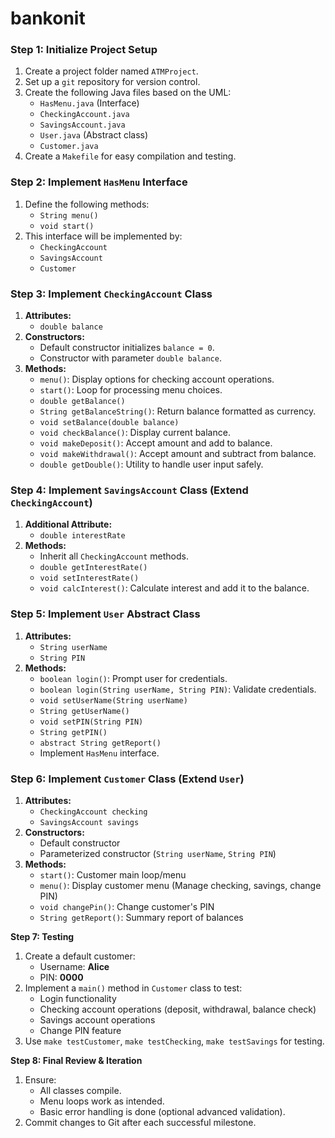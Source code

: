 # bankonit

### **Step 1: Initialize Project Setup**
1. Create a project folder named `ATMProject`.
2. Set up a `git` repository for version control.
3. Create the following Java files based on the UML:
   - `HasMenu.java` (Interface)
   - `CheckingAccount.java`
   - `SavingsAccount.java`
   - `User.java` (Abstract class)
   - `Customer.java`
4. Create a `Makefile` for easy compilation and testing.

### **Step 2: Implement `HasMenu` Interface**
1. Define the following methods:
   - `String menu()`
   - `void start()`
2. This interface will be implemented by:
   - `CheckingAccount`
   - `SavingsAccount`
   - `Customer`

### **Step 3: Implement `CheckingAccount` Class**
1. **Attributes:**
   - `double balance`
2. **Constructors:**
   - Default constructor initializes `balance = 0`.
   - Constructor with parameter `double balance`.
3. **Methods:**
   - `menu()`: Display options for checking account operations.
   - `start()`: Loop for processing menu choices.
   - `double getBalance()`
   - `String getBalanceString()`: Return balance formatted as currency.
   - `void setBalance(double balance)`
   - `void checkBalance()`: Display current balance.
   - `void makeDeposit()`: Accept amount and add to balance.
   - `void makeWithdrawal()`: Accept amount and subtract from balance.
   - `double getDouble()`: Utility to handle user input safely.

### **Step 4: Implement `SavingsAccount` Class (Extend `CheckingAccount`)**
1. **Additional Attribute:**
   - `double interestRate`
2. **Methods:**
   - Inherit all `CheckingAccount` methods.
   - `double getInterestRate()`
   - `void setInterestRate()`
   - `void calcInterest()`: Calculate interest and add it to the balance.

### **Step 5: Implement `User` Abstract Class**
1. **Attributes:**
   - `String userName`
   - `String PIN`
2. **Methods:**
   - `boolean login()`: Prompt user for credentials.
   - `boolean login(String userName, String PIN)`: Validate credentials.
   - `void setUserName(String userName)`
   - `String getUserName()`
   - `void setPIN(String PIN)`
   - `String getPIN()`
   - `abstract String getReport()`
   - Implement `HasMenu` interface.

### **Step 6: Implement `Customer` Class (Extend `User`)**
1. **Attributes:**
   - `CheckingAccount checking`
   - `SavingsAccount savings`
2. **Constructors:**
   - Default constructor
   - Parameterized constructor (`String userName`, `String PIN`)
3. **Methods:**
   - `start()`: Customer main loop/menu
   - `menu()`: Display customer menu (Manage checking, savings, change PIN)
   - `void changePin()`: Change customer's PIN
   - `String getReport()`: Summary report of balances

**Step 7: Testing**
1. Create a default customer:
   - Username: **Alice**
   - PIN: **0000**
2. Implement a `main()` method in `Customer` class to test:
   - Login functionality
   - Checking account operations (deposit, withdrawal, balance check)
   - Savings account operations
   - Change PIN feature
3. Use `make testCustomer`, `make testChecking`, `make testSavings` for testing.

**Step 8: Final Review & Iteration**
1. Ensure:
   - All classes compile.
   - Menu loops work as intended.
   - Basic error handling is done (optional advanced validation).
2. Commit changes to Git after each successful milestone.

